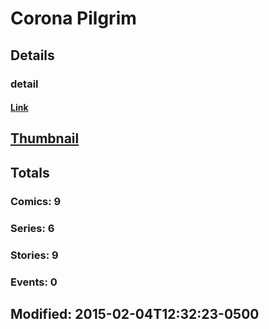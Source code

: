 # Corona  Pilgrim 
## Details
### detail
#### [Link](http://marvel.com/comics/creators/12501/corona_pilgrim?utm_campaign=apiRef&utm_source=225578a89fc76f3d20fbffda5d17a88d)
## [Thumbnail](http://i.annihil.us/u/prod/marvel/i/mg/b/40/image_not_available.jpg)
## Totals
### Comics: 9
### Series: 6
### Stories: 9
### Events: 0
## Modified: 2015-02-04T12:32:23-0500